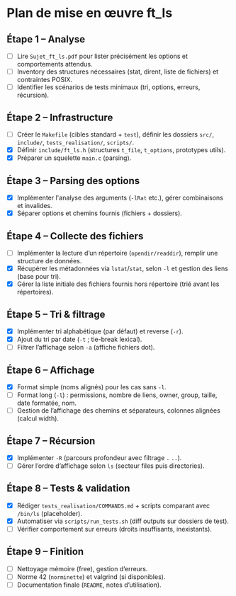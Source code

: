 # Plan de mise en œuvre ft_ls

## Étape 1 – Analyse
- [ ] Lire `Sujet_ft_ls.pdf` pour lister précisément les options et comportements attendus.
- [ ] Inventory des structures nécessaires (stat, dirent, liste de fichiers) et contraintes POSIX.
- [ ] Identifier les scénarios de tests minimaux (tri, options, erreurs, récursion).

## Étape 2 – Infrastructure
- [ ] Créer le `Makefile` (cibles standard + `test`), définir les dossiers `src/`, `include/`, `tests_realisation/`, `scripts/`.
- [x] Définir `include/ft_ls.h` (structures `t_file`, `t_options`, prototypes utils).
- [x] Préparer un squelette `main.c` (parsing).

## Étape 3 – Parsing des options
- [x] Implémenter l'analyse des arguments (`-lRat` etc.), gérer combinaisons et invalides.
- [x] Séparer options et chemins fournis (fichiers + dossiers).

## Étape 4 – Collecte des fichiers
- [ ] Implémenter la lecture d’un répertoire (`opendir/readdir`), remplir une structure de données.
- [x] Récupérer les métadonnées via `lstat`/`stat`, selon `-l` et gestion des liens (base pour tri).
- [x] Gérer la liste initiale des fichiers fournis hors répertoire (trié avant les répertoires).

## Étape 5 – Tri & filtrage
- [x] Implémenter tri alphabétique (par défaut) et reverse (`-r`).
- [x] Ajout du tri par date (`-t` ; tie-break lexical).
- [ ] Filtrer l’affichage selon `-a` (affiche fichiers dot).

## Étape 6 – Affichage
- [x] Format simple (noms alignés) pour les cas sans `-l`.
- [ ] Format long (`-l`) : permissions, nombre de liens, owner, group, taille, date formatée, nom.
- [ ] Gestion de l’affichage des chemins et séparateurs, colonnes alignées (calcul width).

## Étape 7 – Récursion
- [x] Implémenter `-R` (parcours profondeur avec filtrage `.` `..`).
- [ ] Gérer l’ordre d’affichage selon `ls` (secteur files puis directories).

## Étape 8 – Tests & validation
- [x] Rédiger `tests_realisation/COMMANDS.md` + scripts comparant avec `/bin/ls` (placeholder).
- [x] Automatiser via `scripts/run_tests.sh` (diff outputs sur dossiers de test).
- [ ] Vérifier comportement sur erreurs (droits insuffisants, inexistants).

## Étape 9 – Finition
- [ ] Nettoyage mémoire (free), gestion d’erreurs.
- [ ] Norme 42 (`norminette`) et valgrind (si disponibles).
- [ ] Documentation finale (`README`, notes d’utilisation).
